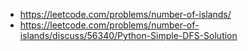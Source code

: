 




- https://leetcode.com/problems/number-of-islands/
- https://leetcode.com/problems/number-of-islands/discuss/56340/Python-Simple-DFS-Solution











